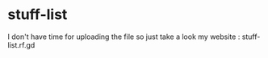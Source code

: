 # stuff-list

I don't have time for uploading the file so just take a look my website :
<a> stuff-list.rf.gd </a>
